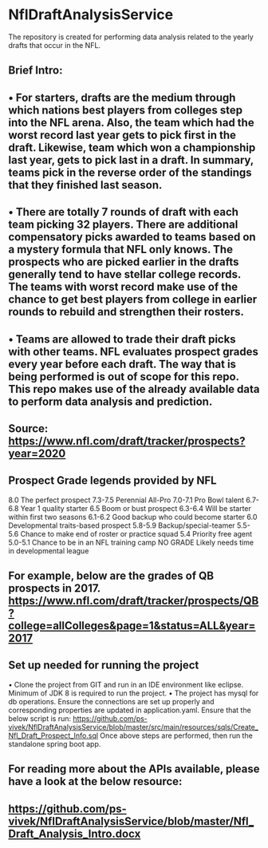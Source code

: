 # NflDraftAnalysisService
The repository is created for performing data analysis related to the yearly drafts that occur in the NFL. 

Brief Intro:
----------------------------------------------------
•	For starters, drafts are the medium through which nations best players from colleges step into the NFL arena. Also, the team which had the worst record last year gets to pick first in the draft. Likewise, team which won a championship last year, gets to pick last in a draft.  In summary, teams pick in the reverse order of the standings that they finished last season. 
----------------------------------------------------
•	There are totally 7 rounds of draft with each team picking 32 players. There are additional compensatory picks awarded to teams based on a mystery formula that NFL only knows. The prospects who are picked earlier in the drafts generally tend to have stellar college records. The teams with worst record make use of the chance to get best players from college in earlier rounds to rebuild and strengthen their rosters. 
----------------------------------------------------
•	Teams are allowed to trade their draft picks with other teams.
NFL evaluates prospect grades every year before each draft. The way that is being performed is out of scope for this repo. This repo makes use of the already available data to perform
data analysis and prediction.
----------------------------------------------------
Source: https://www.nfl.com/draft/tracker/prospects?year=2020
---------------------------------------
Prospect Grade legends provided by NFL
---------------------------------------
8.0	     The perfect prospect
7.3-7.5	 Perennial All-Pro
7.0-7.1	 Pro Bowl talent
6.7-6.8	 Year 1 quality starter
6.5	     Boom or bust prospect
6.3-6.4	 Will be starter within first two seasons
6.1-6.2	 Good backup who could become starter
6.0	     Developmental traits-based prospect
5.8-5.9	 Backup/special-teamer
5.5-5.6	 Chance to make end of roster or practice squad
5.4	     Priority free agent
5.0-5.1	 Chance to be in an NFL training camp
NO GRADE Likely needs time in developmental league
 
For example, below are the grades of QB prospects in 2017.
https://www.nfl.com/draft/tracker/prospects/QB?college=allColleges&page=1&status=ALL&year=2017
--------------------------------------
Set up needed for running the project
--------------------------------------
•	Clone the project from GIT and run in an IDE environment like eclipse. Minimum of JDK 8 is required to run the project.
•	The project has mysql for db operations. Ensure the connections are set up properly and corresponding properties are updated in application.yaml. Ensure that the below script is run:
https://github.com/ps-vivek/NflDraftAnalysisService/blob/master/src/main/resources/sqls/Create_Nfl_Draft_Prospect_Info.sql
	Once above steps are performed, then run the standalone spring boot app.

For reading more about the APIs available, please have a look at the below resource:
----------------------------------------------------------------------------------------------
https://github.com/ps-vivek/NflDraftAnalysisService/blob/master/Nfl_Draft_Analysis_Intro.docx
-----------------------------------------------------------------------------------------------

